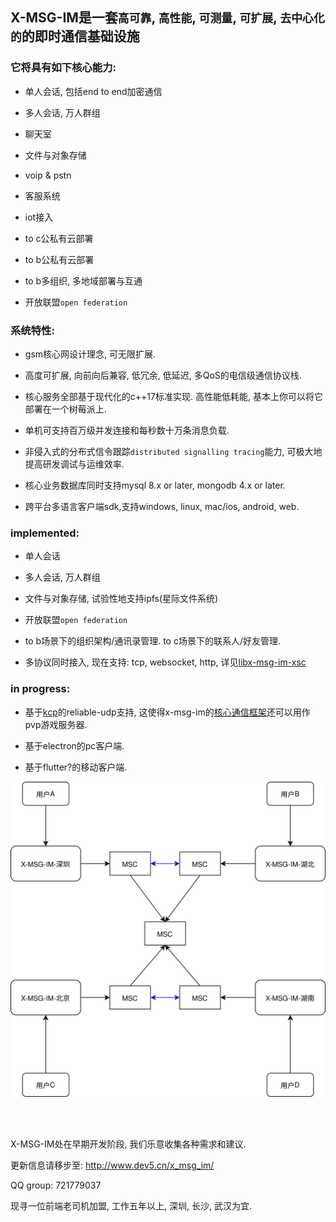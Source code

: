 ## X-MSG-IM是一套`高可靠`, `高性能`, `可测量`, `可扩展`, `去中心化的`的即时通信基础设施

### 它将具有如下核心能力:

* 单人会话, 包括end to end加密通信

* 多人会话, 万人群组

* 聊天室

* 文件与对象存储

* voip & pstn

* 客服系统

* iot接入

* to c公私有云部署

* to b公私有云部署

* to b多组织, 多地域部署与互通

* 开放联盟`open federation`


### 系统特性:

* gsm核心网设计理念, 可无限扩展.

* 高度可扩展, 向前向后兼容, 低冗余, 低延迟, 多QoS的电信级通信协议栈.

* 核心服务全部基于现代化的c++17标准实现. 高性能低耗能, 基本上你可以将它部署在一个树莓派上.

* 单机可支持百万级并发连接和每秒数十万条消息负载.

* 非侵入式的分布式信令跟踪`distributed signalling tracing`能力, 可极大地提高研发调试与运维效率.

* 核心业务数据库同时支持mysql 8.x or later, mongodb 4.x or later.

* 跨平台多语言客户端sdk,支持windows, linux, mac/ios, android, web.

### implemented:

* 单人会话

* 多人会话, 万人群组

* 文件与对象存储, 试验性地支持ipfs(星际文件系统)

* 开放联盟`open federation`

* to b场景下的组织架构/通讯录管理. to c场景下的联系人/好友管理.

* 多协议同时接入, 现在支持: tcp, websocket, http, 详见[libx-msg-im-xsc](https://github.com/dev5cn/libx-msg-im-xsc)

### in progress:

* 基于[kcp](https://github.com/skywind3000/kcp)的reliable-udp支持, 这使得x-msg-im的[核心通信框架](https://github.com/dev5cn/libx-msg-im-xsc)还可以用作pvp游戏服务器.

* 基于electron的pc客户端.

* 基于flutter?的移动客户端.

![img](https://github.com/dev5cn/x-msg-msc/raw/master/img/multi-domain.svg?sanitize=true)

<br/>
<br/>

X-MSG-IM处在早期开发阶段, 我们乐意收集各种需求和建议. 

更新信息请移步至: http://www.dev5.cn/x_msg_im/

QQ group: 721779037

现寻一位前端老司机加盟, 工作五年以上, 深圳, 长沙, 武汉为宜.
